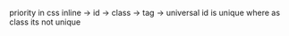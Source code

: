 

priority in css 
inline -> id -> class -> tag -> universal
id is unique where as class its not unique
